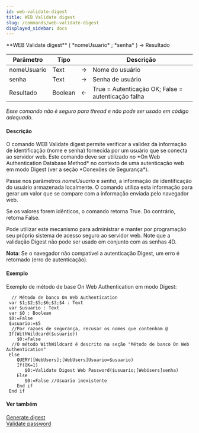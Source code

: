 ```yaml
---
id: web-validate-digest
title: WEB Validate digest
slug: /commands/web-validate-digest
displayed_sidebar: docs
---
```


<!--REF #_command_.WEB Validate digest.Syntax-->**WEB Validate digest** ( *nomeUsuario* ; *senha* ) -> Resultado<!-- END REF-->
<!--REF #_command_.WEB Validate digest.Params-->
| Parâmetro | Tipo |  | Descrição |
| --- | --- | --- | --- |
| nomeUsuario | Text | &#8594;  | Nome do usuário |
| senha | Text | &#8594;  | Senha de usuário |
| Resultado | Boolean | &#8592; | True = Autenticação OK; False = autenticação falha |

<!-- END REF-->

*Esse comando não é seguro para thread e não pode ser usado em código adequado.*


#### Descrição 

<!--REF #_command_.WEB Validate digest.Summary-->O comando WEB Validate digest permite verificar a validez da informação de identificação (nome e senha) fornecida por um usuário que se conecta ao servidor web.<!-- END REF--> Este comando deve ser utilizado no *On Web Authentication Database Method* no contexto de uma autenticação web em modo Digest (ver a seção *Conexões de Segurança*).  

Passe nos parâmetros *nomeUsuario* e *senha*, a informação de identificação do usuário armazenada localmente. O comando utiliza esta informação para gerar um valor que se compare com a informação enviada pelo navegador web.  
  
Se os valores forem idênticos, o comando retorna True. Do contrário, retorna False.  
  
Pode utilizar este mecanismo para administrar e manter por programação seu próprio sistema de acesso seguro ao servidor web. Note que a validação Digest não pode ser usado em conjunto com as senhas 4D.  
  
**Nota**: Se o navegador não compatível a autenticação Digest, um erro é retornado (erro de autenticação).

#### Exemplo 

Exemplo de método de base On Web Authentication em modo Digest: 

```4d
  // Método de banco On Web Authentication
 var $1;$2;$5;$6;$3;$4 : Text
 var $usuario : Text
 var $0 : Boolean
 $0:=False
 $usuario:=$5
  //Por razoes de segurança, recusar os nomes que contenham @
 If(WithWildcard($usuario))
    $0:=False
  //O método WithWildcard é descrito na seção "Método de banco On Web Authentication"
 Else
    QUERY([WebUsers];[WebUsers]Usuario=$usuario)
    If(OK=1)
       $0:=Validate Digest Web Password($usuario;[WebUsers]senha)
    Else
       $0:=False //Usuario inexistente
    End if
 End if
```

#### Ver também 

[Generate digest](generate-digest.md)  
[Validate password](validate-password.md)  